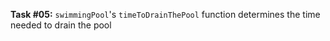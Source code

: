 **Task #05:** `swimmingPool`'s `timeToDrainThePool` function determines the time needed to drain the pool